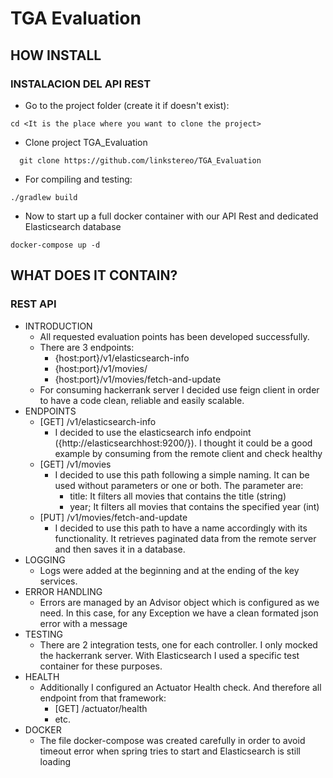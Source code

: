 # TGA Evaluation

## HOW INSTALL

### INSTALACION DEL API REST

- Go to the project folder (create it if doesn't exist):
```console
cd <It is the place where you want to clone the project>
```
- Clone project TGA_Evaluation
```console
  git clone https://github.com/linkstereo/TGA_Evaluation
```
- For compiling and testing:
```console
./gradlew build
```
- Now to start up a full docker container with our API Rest 
and dedicated Elasticsearch database
```console
docker-compose up -d
```

## WHAT DOES IT CONTAIN?

### REST API
- INTRODUCTION
  - All requested evaluation points has been developed successfully.
  - There are 3 endpoints:
    - {host:port}/v1/elasticsearch-info
    - {host:port}/v1/movies/
    - {host:port}/v1/movies/fetch-and-update
  - For consuming hackerrank server I decided use feign client in order to have a code clean, reliable and easily scalable.
- ENDPOINTS
  - [GET] /v1/elasticsearch-info
    - I decided to use the elasticsearch info endpoint ({http://elasticsearchhost:9200/}). I thought it could be a good example by consuming from the remote client and check healthy 
  - [GET] /v1/movies
    - I decided to use this path following a simple naming. It can be used without parameters or one or both. The parameter are:
      - title: It filters all movies that contains the title (string)
      - year; It filters all movies that contains the specified year (int)
  - [PUT] /v1/movies/fetch-and-update
    - I decided to use this path to have a name accordingly with its functionality. It retrieves paginated data from the remote server and then saves it in a database.
- LOGGING
  - Logs were added at the beginning and at the ending of the key services.
- ERROR HANDLING
  - Errors are managed by an Advisor object which is configured as we need. In this case, for any Exception we have a clean formated json error with a message
- TESTING 
  - There are 2 integration tests, one for each controller. I only mocked the hackerrank server. With Elasticsearch I used a specific test container for these purposes.
- HEALTH
  - Additionally I configured an Actuator Health check. And therefore all endpoint from that framework:
    - [GET] /actuator/health
    - etc.
- DOCKER
  - The file docker-compose was created carefully in order to avoid timeout error when spring tries to start and Elasticsearch is still loading

